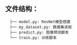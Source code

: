 ## 文件结构：

```
  ├── model.py: ResNet模型搭建
  ├── my_dataset.py: 数据集读取
  ├── predict.py: 图像预测脚本
  └── train.py: 训练脚本
```
